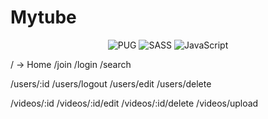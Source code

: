 # Mytube

<div align=center>

  ![PUG](https://img.shields.io/badge/pug-A86454.svg?style=for-the-badge&logo=pug&logoColor=white)
  ![SASS](https://img.shields.io/badge/sass-CC6699.svg?style=for-the-badge&logo=sass&logoColor=white)
  ![JavaScript](https://img.shields.io/badge/javascript-%23323330.svg?style=for-the-badge&logo=javascript&logoColor=%23F7DF1E)

</div>

/ -> Home
/join
/login
/search

/users/:id
/users/logout
/users/edit
/users/delete

/videos/:id
/videos/:id/edit
/videos/:id/delete
/videos/upload
